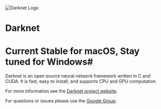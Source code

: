 ![Darknet Logo](http://pjreddie.com/media/files/darknet-black-small.png)

# Darknet #
# Current Stable for macOS, Stay tuned for Windows#
Darknet is an open source neural network framework written in C and CUDA. It is fast, easy to install, and supports CPU and GPU computation.

For more information see the [Darknet project website](http://pjreddie.com/darknet).

For questions or issues please use the [Google Group](https://groups.google.com/forum/#!forum/darknet).
